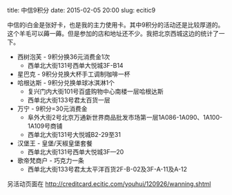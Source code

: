 title: 中信9积分
date: 2015-02-05 20:00
slug: ecitic9

中信的i白金是张好卡，也是我的主力使用卡。其中9积分的活动还是比较厚道的。这个羊毛可以薅一薅。但是参加的店和地址还不少。我把北京西城这边的统计了一下。

* 西树泡芙 - 9积分换36元消费金1次
    * 西单北大街131号西单大悦城3F-B14
* 星巴克 - 9积分兑换大杯手工调制咖啡一杯
* 哈根达斯 - 9积分兑换单球冰淇淋1个
    * 复兴门内大街101号百盛购物中心南楼一层哈根达斯
    * 西单北大街133号君太百货一层
* 万宁 - 9积分=30元消费金
    * 阜外大街2号北京万通新世界商品批发市场第一层1A086-1A090、1A100-1A109号商铺
    * 西单北大街131号大悦城B2-29至31
* 汉堡王 - 皇堡/天椒皇堡套餐
    * 西单北大街131号西单大悦城3F—20
* 歌帝梵商户 - 巧克力一条
    * 西单北大街133号君太太平洋百货2F-B-02及3F-A-11及A-12


另活动页面在 <http://creditcard.ecitic.com/youhui/120926/wanning.shtml>
